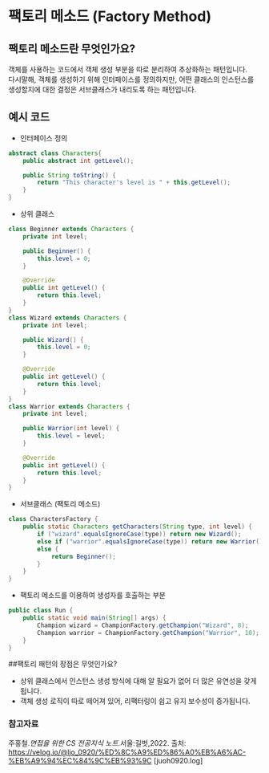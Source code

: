 # 팩토리 메소드 (Factory Method)

## 팩토리 메소드란 무엇인가요?
객체를 사용하는 코드에서 객체 생성 부분을 따로 분리하여 추상화하는 패턴입니다.<br>
다시말해, 객체를 생성하기 위해 인터페이스를 정의하지만, 어떤 클래스의 인스턴스를 생성할지에 대한 결정은 서브클래스가 내리도록 하는 패턴입니다.

## 예시 코드
- 인터페이스 정의
```java
abstract class Characters{
    public abstract int getLevel();

    public String toString() {
        return "This character's level is " + this.getLevel();
    }
}
```
- 상위 클래스
```java
class Beginner extends Characters {
    private int level;

    public Beginner() {
        this.level = 0;
    }

    @Override
    public int getLevel() {
        return this.level;
    }
}
class Wizard extends Characters {
    private int level;

    public Wizard() {
        this.level = 0;
    }

    @Override
    public int getLevel() {
        return this.level;
    }
}
class Warrior extends Characters {
    private int level;

    public Warrior(int level) {
        this.level = level;
    }

    @Override
    public int getLevel() {
        return this.level;
    }
}
```
- 서브클래스 (팩토리 메소드)
```java
class CharactersFactory {
    public static Characters getCharacters(String type, int level) {
        if ("wizard".equalsIgnoreCase(type)) return new Wizard();
        else if ("warrior".equalsIgnoreCase(type)) return new Warrior();
        else {
            return Beginner();
        }
    }
}
```
- 팩토리 메소드를 이용하여 생성자를 호출하는 부분
```java
public class Run {
    public static void main(String[] args) {
        Champion wizard = ChampionFactory.getChampion("Wizard", 8); 
        Champion warrior = ChampionFactory.getChampion("Warrior", 10);
    }
} 
```

##팩토리 패턴의 장점은 무엇인가요?
- 상위 클래스에서 인스턴스 생성 방식에 대해 알 필요가 없어 더 많은 유연성을 갖게 됩니다.
- 객체 생성 로직이 따로 떼어져 있어, 리팩터링이 쉽고 유지 보수성이 증가됩니다.

### 참고자료
주홍철.*면접을 위한 CS 전공지식 노트*.서울:길벗,2022.
출처: https://velog.io/@ljo_0920/%ED%8C%A9%ED%86%A0%EB%A6%AC-%EB%A9%94%EC%84%9C%EB%93%9C [juoh0920.log]